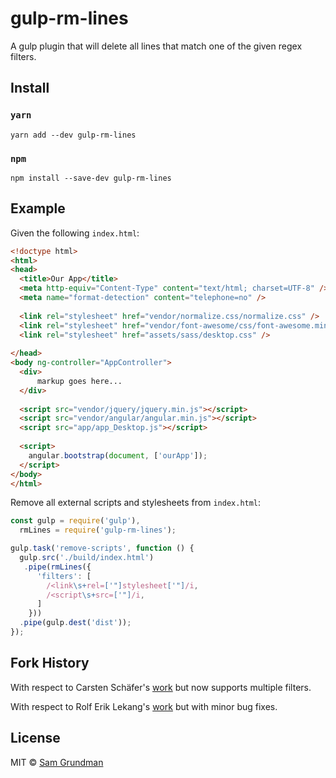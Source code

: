 # gulp-rm-lines
A gulp plugin that will delete all lines that match one of the given regex filters.

## Install

### `yarn`
```
yarn add --dev gulp-rm-lines
```

### `npm`
```
npm install --save-dev gulp-rm-lines
```

## Example

Given the following `index.html`:
```html
<!doctype html>
<html>
<head>
  <title>Our App</title>
  <meta http-equiv="Content-Type" content="text/html; charset=UTF-8" />
  <meta name="format-detection" content="telephone=no" />
  
  <link rel="stylesheet" href="vendor/normalize.css/normalize.css" />
  <link rel="stylesheet" href="vendor/font-awesome/css/font-awesome.min.css" />
  <link rel="stylesheet" href="assets/sass/desktop.css" />
  
</head>
<body ng-controller="AppController">
  <div>
      markup goes here...
  </div>
  
  <script src="vendor/jquery/jquery.min.js"></script>
  <script src="vendor/angular/angular.min.js"></script>
  <script src="app/app_Desktop.js"></script>
  
  <script>
    angular.bootstrap(document, ['ourApp']);
  </script>
</body>
</html>
```

Remove all external scripts and stylesheets from `index.html`:
```js
const gulp = require('gulp'),
  rmLines = require('gulp-rm-lines');

gulp.task('remove-scripts', function () {
  gulp.src('./build/index.html')
   .pipe(rmLines({
      'filters': [
        /<link\s+rel=['"]stylesheet['"]/i,
        /<script\s+src=['"]/i,
      ]
    }))
  .pipe(gulp.dest('dist'));
});
```

## Fork History

With respect to Carsten Schäfer's [work](https://www.npmjs.com/package/gulp-delete-lines) but now supports multiple filters.

With respect to Rolf Erik Lekang's [work](https://www.npmjs.com/package/gulp-remove-lines) but with minor bug fixes.

## License

MIT © [Sam Grundman](https://github.com/YodasWs)
